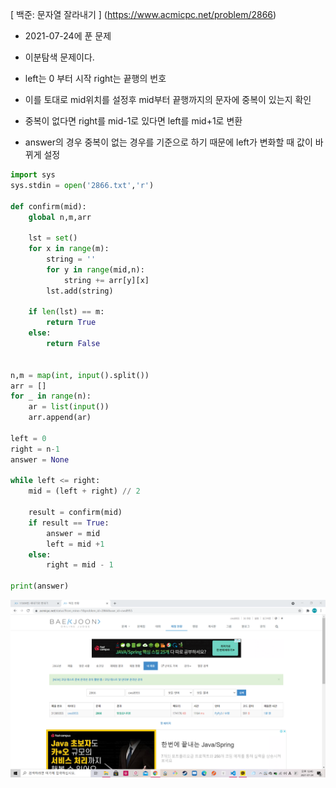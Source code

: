 [ 백준: 문자열 잘라내기 ] (https://www.acmicpc.net/problem/2866)



- 2021-07-24에 푼 문제

- 이분탐색 문제이다.
- left는 0 부터 시작 right는 끝행의 번호
- 이를 토대로 mid위치를 설정후 mid부터 끝행까지의 문자에 중복이 있는지 확인
- 중복이 없다면 right를 mid-1로 있다면 left를 mid+1로 변환 
- answer의 경우 중복이 없는 경우를 기준으로 하기 때문에 left가 변화할 때 값이 바뀌게 설정



```python
import sys
sys.stdin = open('2866.txt','r')

def confirm(mid):
    global n,m,arr

    lst = set()
    for x in range(m):
        string = ''
        for y in range(mid,n):
            string += arr[y][x]
        lst.add(string)

    if len(lst) == m:
        return True
    else:
        return False


n,m = map(int, input().split())
arr = []
for _ in range(n):
    ar = list(input())
    arr.append(ar)

left = 0
right = n-1
answer = None

while left <= right:
    mid = (left + right) // 2

    result = confirm(mid)
    if result == True:
        answer = mid
        left = mid +1
    else:
        right = mid - 1

print(answer)
```

![20210724_124103](20210724_124103.png)